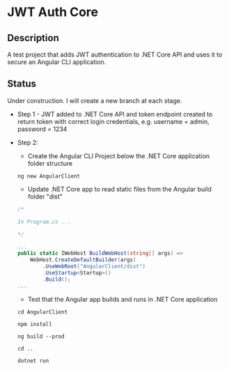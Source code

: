 # JWT Auth Core

## Description

A test project that adds JWT authentication to .NET Core API and uses it to secure an Angular CLI application.

## Status

Under construction. I will create a new branch at each stage.

* Step 1 - JWT added to .NET Core API and token endpoint created to return token with correct login credentials, e.g. username = admin, password = 1234

* Step 2:

    * Create the Angular CLI Project below the .NET Core application folder structure
    ```
    ng new AngularClient
    ```
    * Update .NET Core app to read static files from the Angular build folder "dist"
    ``` cs
    /* 
    
    In Program.cs ...

    */

    ...
    public static IWebHost BuildWebHost(string[] args) =>
        WebHost.CreateDefaultBuilder(args)
            .UseWebRoot("AngularClient/dist")
            .UseStartup<Startup>()
            .Build();
    ...

    ```
    * Test that the Angular app builds and runs in .NET Core application
    ```
    cd AngularClient

    npm install
    
    ng build --prod
    
    cd ..
    
    dotnet run